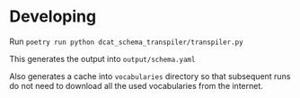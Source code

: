 # Developing

Run `poetry run python dcat_schema_transpiler/transpiler.py`

This generates the output into `output/schema.yaml`

Also generates a cache into `vocabularies` directory so that subsequent runs do not need to download all the
used vocabularies from the internet.